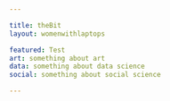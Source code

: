 ```yaml
---

title: theBit
layout: womenwithlaptops

featured: Test
art: something about art
data: something about data science
social: something about social science

---
```





<!--
You can use HTML elements in Markdown, such as the comment element, and they won't be affected by a markdown parser. However, if you create an HTML element in your markdown file, you cannot use markdown syntax within that element's contents.
-->